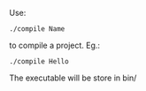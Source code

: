 Use:

```
./compile Name
```

to compile a project. Eg.:

```
./compile Hello
```

The executable will be store in bin/
